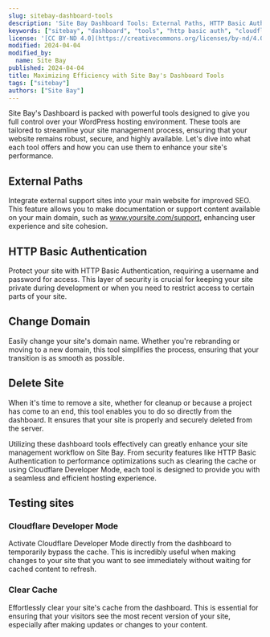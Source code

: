 ```yaml
---
slug: sitebay-dashboard-tools
description: 'Site Bay Dashboard Tools: External Paths, HTTP Basic Authentication, Cloudflare Dev Mode, Clear Cache, Change Domain, Delete Site.'
keywords: ["sitebay", "dashboard", "tools", "http basic auth", "cloudflare", "clear cache", "change domain", "delete site"]
license: '[CC BY-ND 4.0](https://creativecommons.org/licenses/by-nd/4.0)'
modified: 2024-04-04
modified_by:
  name: Site Bay
published: 2024-04-04
title: Maximizing Efficiency with Site Bay's Dashboard Tools
tags: ["sitebay"]
authors: ["Site Bay"]
---
```


Site Bay's Dashboard is packed with powerful tools designed to give you full control over your WordPress hosting environment. These tools are tailored to streamline your site management process, ensuring that your website remains robust, secure, and highly available. Let's dive into what each tool offers and how you can use them to enhance your site's performance.

## External Paths

Integrate external support sites into your main website for improved SEO. This feature allows you to make documentation or support content available on your main domain, such as www.yoursite.com/support, enhancing user experience and site cohesion.

## HTTP Basic Authentication

Protect your site with HTTP Basic Authentication, requiring a username and password for access. This layer of security is crucial for keeping your site private during development or when you need to restrict access to certain parts of your site.

## Change Domain

Easily change your site's domain name. Whether you're rebranding or moving to a new domain, this tool simplifies the process, ensuring that your transition is as smooth as possible.

## Delete Site

When it's time to remove a site, whether for cleanup or because a project has come to an end, this tool enables you to do so directly from the dashboard. It ensures that your site is properly and securely deleted from the server.

Utilizing these dashboard tools effectively can greatly enhance your site management workflow on Site Bay. From security features like HTTP Basic Authentication to performance optimizations such as clearing the cache or using Cloudflare Developer Mode, each tool is designed to provide you with a seamless and efficient hosting experience.

## Testing sites
### Cloudflare Developer Mode

Activate Cloudflare Developer Mode directly from the dashboard to temporarily bypass the cache. This is incredibly useful when making changes to your site that you want to see immediately without waiting for cached content to refresh.

### Clear Cache

Effortlessly clear your site's cache from the dashboard. This is essential for ensuring that your visitors see the most recent version of your site, especially after making updates or changes to your content.

